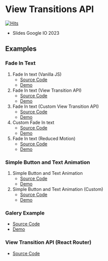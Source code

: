 # View Transitions API
[![Hits](https://hits.seeyoufarm.com/api/count/incr/badge.svg?url=https%3A%2F%2Fgithub.com%2Fdevferx%2Fview-transitions-api-examples&count_bg=%235B23D1&title_bg=%23555555&icon=&icon_color=%23E7E7E7&title=hits&edge_flat=false)](https://hits.seeyoufarm.com)


- Slides Google IO 2023
## Examples
### Fade In Text
1. Fade In text (Vanilla JS)
   - [Source Code](https://github.com/devferx/view-transitions-api-examples/tree/master/01-fade-in-text)
   - [Demo](https://devferx.github.io/view-transitions-api-examples/01-fade-in-text/)
2. Fade In text (View Transition API)
   - [Source Code](https://github.com/devferx/view-transitions-api-examples/tree/master/02-fade-text-transition-api)
   - [Demo](https://devferx.github.io/view-transitions-api-examples/02-fade-text-transition-api)
3. Fade In text (Custom View Transition API)
   - [Source Code](https://github.com/devferx/view-transitions-api-examples/tree/master/03-fade-text-transition-api-custom)
   - [Demo](https://devferx.github.io/view-transitions-api-examples/03-fade-text-transition-api-custom)
4. Custom Fade In text
   - [Source Code](https://github.com/devferx/view-transitions-api-examples/tree/master/04-animation-text)
   - [Demo](https://devferx.github.io/view-transitions-api-examples/04-animation-text)
5. Fade In text (Reduced Motion)
   - [Source Code](https://github.com/devferx/view-transitions-api-examples/tree/master/05-animation-text-reduced-motion)
   - [Demo](https://devferx.github.io/view-transitions-api-examples/05-animation-text-reduced-motion)


### Simple Button and Text Animation
1. Simple Button and Text Animation
   - [Source Code](https://github.com/devferx/view-transitions-api-examples/tree/master/07-button-simple-example)
   - [Demo](https://devferx.github.io/view-transitions-api-examples/07-button-simple-example)
2. Simple Button and Text Animation (Custom)
   - [Source Code](https://github.com/devferx/view-transitions-api-examples/tree/master/08-button-custom-example)
   - [Demo](https://devferx.github.io/view-transitions-api-examples/08-button-custom-example)

### Galery Example
- [Source Code](https://github.com/devferx/view-transitions-api-examples/tree/master/09-gallery)
- [Demo](https://devferx.github.io/view-transitions-api-examples/09-gallery)
### View Transition API (React Router)
- [Source Code](https://github.com/devferx/view-transitions-api-examples/tree/master/10-view-transition-react-example)
<!-- - [Demo]() -->